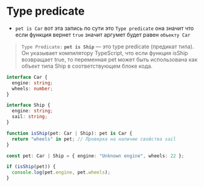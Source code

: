 # Type predicate

- `pet is Car` вот эта запись по сути это `Type predicate` она значит что если функция вернет `true` значит аргумет будет равен `объекту Car`

> `Type Predicate:` **`pet is Ship`** — это type predicate (предикат типа). Он указывает компилятору TypeScript, что если функция isShip возвращает true, то переменная pet может быть использована как объект типа Ship в соответствующем блоке кода.

```ts
interface Car {
  engine: string;
  wheels: number;
}

interface Ship {
  engine: string;
  sail: string;
}

function isShip(pet: Car | Ship): pet is Car {
  return "wheels" in pet; // Проверка на наличие свойства sail
}

const pet: Car | Ship = { engine: "Unknown engine", wheels: 22 };

if (isShip(pet)) {
  console.log(pet.engine, pet.wheels);
}
```

